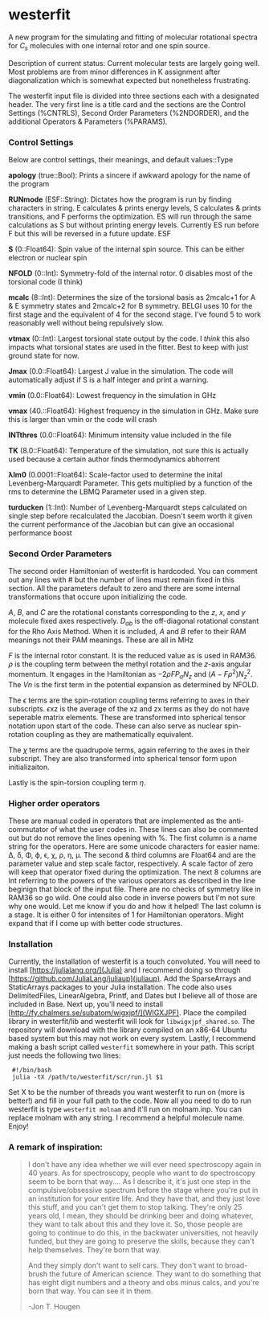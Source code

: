 # westerfit
A new program for the simulating and fitting of molecular rotational spectra for $C_s$ molecules with one internal rotor and one spin source.

Description of current status:
Current molecular tests are largely going well.
Most problems are from minor differences in K assignment after diagonalization which is somewhat expected but nonetheless frustrating.

The westerfit input file is divided into three sections each with a designated header. The very first line is a title card and the sections are the Control Settings (%CNTRLS), Second Order Parameters (%2NDORDER), and the additional Operators & Parameters (%PARAMS).

### Control Settings
Below are control settings, their meanings, and default values::Type

**apology** (true::Bool): Prints a sincere if awkward apology for the name of the program

**RUNmode** (ESF::String): Dictates how the program is run by finding characters in string. E calculates & prints energy levels, S calculates & prints transitions, and F performs the optimization. ES will run through the same calculations as S but without printing energy levels. Currently ES run before F but this will be reversed in a future update. ESF

**S** (0::Float64): Spin value of the internal spin source. This can be either electron or nuclear spin

**NFOLD** (0::Int): Symmetry-fold of the internal rotor. 0 disables most of the torsional code (I think)

**mcalc** (8::Int): Determines the size of the torsional basis as 2mcalc+1 for A & E symmetry states and 2mcalc+2 for B symmetry. BELGI uses 10 for the first stage and the equivalent of 4 for the second stage. I've found 5 to work reasonably well without being repulsively slow.

**vtmax** (0::Int): Largest torsional state output by the code. I *think* this also impacts what torsional states are used in the fitter. Best to keep with just ground state for now. 

**Jmax** (0.0::Float64): Largest J value in the simulation. The code will automatically adjust if S is a half integer and print a warning.

**νmin** (0.0::Float64): Lowest frequency in the simulation in GHz

**νmax** (40.::Float64): Highest frequency in the simulation in GHz. Make sure this is larger than νmin or the code will crash

**INTthres** (0.0::Float64): Minimum intensity value included in the file

**TK** (8.0::Float64): Temperature of the simulation, not sure this is actually used because a certain author finds thermodynamics abhorrent

**λlm0** (0.0001::Float64): Scale-factor used to determine the inital Levenberg-Marquardt Parameter. This gets multiplied by a function of the rms to determine the LBMQ Parameter used in a given step.

**turducken** (1::Int): Number of Levenberg-Marquardt steps calculated on single step before recalculated the Jacobian. Doesn't seem worth it given the current performance of the Jacobian but can give an occasional performance boost


### Second Order Parameters
The second order Hamiltonian of westerfit is hardcoded. You can comment out any lines with # but the number of lines must remain fixed in this section. All the parameters default to zero and there are some internal transformations that occure upon initializing the code.

$A$, $B$, and $C$ are the rotational constants corresponding to the $z$, $x$, and $y$ molecule fixed axes respectively. 
$D_{ab}$ is the off-diagonal rotational constant for the Rho Axis Method. 
When it is included, $A$ and $B$ refer to their RAM meanings not their PAM meanings. These are all in MHz

$F$ is the internal rotor constant. It is the reduced value as is used in RAM36. 
$\rho$ is the coupling term between the methyl rotation and the $z$-axis angular momentum. 
It engages in the Hamiltonian as $-2\rho FP_{\alpha}N_{z}$ and $(A-F\rho^{2})N_{z}^{2}$. 
The $Vn$ is the first term in the potential expansion as determined by NFOLD.

The $\epsilon$ terms are the spin-rotation coupling terms referring to axes in their subscripts. 
$\epsilon$xz is the average of the xz and zx terms as they do not have seperable matrix elements. 
These are transformed into spherical tensor notation upon start of the code.
These can also serve as nuclear spin-rotation coupling as they are mathematically equivalent.

The $\chi$ terms are the quadrupole terms, again referring to the axes in their subscript.
They are also transformed into spherical tensor form upon initializaiton.

Lastly is the spin-torsion coupling term $\eta$.

### Higher order operators
These are manual coded in operators that are implemented as the anti-commutator of what the user codes in.
These lines can also be commented out but do not remove the lines opening with %.
The first column is a name string for the operators.
Here are some unicode characters for easier name: Δ, δ, Φ, ϕ, ϵ, χ, ρ, η, μ.
The second & third columns are Float64 and are the parameter value and step scale factor, respectively. A scale factor of zero will keep that operator fixed during the optimization.
The next 8 columns are Int referring to the powers of the various operators as described in the line beginign that block of the input file.
There are no checks of symmetry like in RAM36 so go wild. 
One could also code in inverse powers but I'm not sure why one would. Let me know if you do and how it helped!
The last column is a stage. It is either 0 for intensites of 1 for Hamiltonian operators. Might expand that if I come up with better code structures.


### Installation
Currently, the installation of westerfit is a touch convoluted.
You will need to install [https://julialang.org/](Julia) and I recommend doing so through [https://github.com/JuliaLang/juliaup](juliaup). 
Add the SparseArrays and StaticArrays packages to your Julia installation. 
The code also uses DelimitedFiles, LinearAlgebra, Printf, and Dates but I believe all of those are included in Base.
Next up, you'll need to install [http://fy.chalmers.se/subatom/wigxjpf/](WIGXJPF).
Place the compiled library in westerfit/lib and westerfit will look for `libwigxjpf_shared.so`.
The repository will download with the library compiled on an x86-64 Ubuntu based system but this may not work on every system.
Lastly, I recommend making a bash script called `westerfit` somewhere in your path.
This script just needs the following two lines:
```
 #!/bin/bash
 julia -tX /path/to/westerfit/scr/run.jl $1
```
Set X to be the number of threads you want westerfit to run on (more is better!) and fill in your full path to the code.
Now all you need to do to run westerfit is type `westerfit molnam` and it'll run on molnam.inp.
You can replace molnam with any string.
I recommend a helpful molecule name.
Enjoy!


### A remark of inspiration:

>I don't have any idea whether we will ever need spectroscopy again in 40 years. 
>As for spectroscopy, people who want to do spectroscopy seem to be born that way.... 
>As I describe it, it's just one step in the compulsive/obsessive spectrum before the stage where you're put in an institution for your entire life. 
>And they have that, and they just love this stuff, and you can't get them to stop talking. 
>They're only 25 years old, I mean, they should be drinking beer and doing whatever, they want to talk about this and they love it. 
>So, those people are going to continue to do this, in the backwater universities, not heavily funded, but they are going to preserve the skills, because they can't help themselves. 
>They're born that way.
>
>And they simply don't want to sell cars. 
>They don't want to broad-brush the future of American science. 
>They want to do something that has eight digit numbers and a theory and obs minus calcs, and you're born that way. 
>You can see it in them.
>
>-Jon T. Hougen

